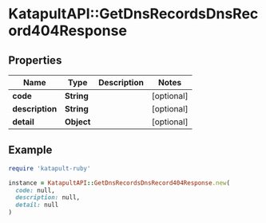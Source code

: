 # KatapultAPI::GetDnsRecordsDnsRecord404Response

## Properties

| Name | Type | Description | Notes |
| ---- | ---- | ----------- | ----- |
| **code** | **String** |  | [optional] |
| **description** | **String** |  | [optional] |
| **detail** | **Object** |  | [optional] |

## Example

```ruby
require 'katapult-ruby'

instance = KatapultAPI::GetDnsRecordsDnsRecord404Response.new(
  code: null,
  description: null,
  detail: null
)
```

